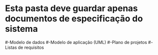 # Esta pasta deve guardar apenas documentos de especificação do sistema
#-Modelo de dados
#-Modelo de aplicação (UML)
#-Plano de projetos
#-Listas de requisitos

